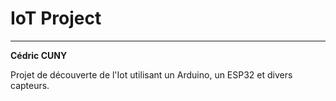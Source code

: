 # IoT Project

---

**Cédric CUNY**

Projet de découverte de l'Iot utilisant un Arduino, un ESP32 et divers capteurs.